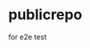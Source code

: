 # publicrepo
for e2e test
























































































































































































































































































































































































































































































































































































































































































































































































































































































































































































































































































































































































































